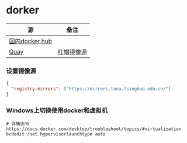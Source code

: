 # dorker

| 源                                              | 备注       |
| ----------------------------------------------- | ---------- |
| [国内docker hub](https://hub-stage.docker.com/) |            |
| [Quay](https://quay.io/signin/)                 | 红帽镜像源 |

### 设置镜像源

```json
{
  "registry-mirrors": ["https://mirrors.tuna.tsinghua.edu.cn/"]
}
```

### Windows上切换使用docker和虚拟机

```shell
# 详情访问https://docs.docker.com/desktop/troubleshoot/topics/#virtualization
bcdedit /set hypervisorlaunchtype auto
```
